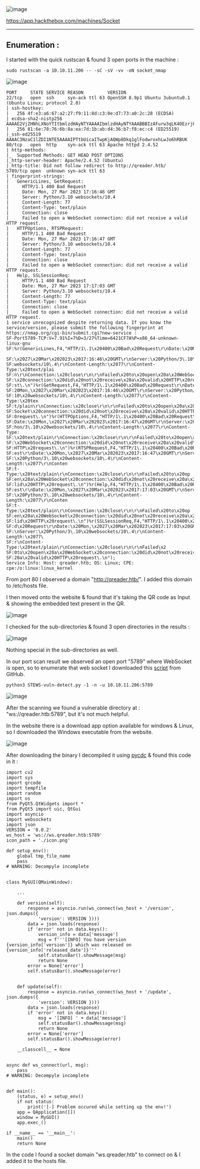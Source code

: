   ![image](https://user-images.githubusercontent.com/87700008/228204118-767d13c9-a55e-4531-8f1b-330d9d209a2b.png)
  
https://app.hackthebox.com/machines/Socket

-----------------------------------------------------------------------------------------------------------------------------------------------------------------------

## Enumeration :

I started with the quick rustscan & found 3 open ports in the machine :

    sudo rustscan -a 10.10.11.206 -- -sC -sV -vv -oN socket_nmap
    
![image](https://user-images.githubusercontent.com/87700008/228204930-97866a5d-513b-44a8-9703-ee494880671e.png)

```
PORT     STATE SERVICE REASON         VERSION
22/tcp   open  ssh     syn-ack ttl 63 OpenSSH 8.9p1 Ubuntu 3ubuntu0.1 (Ubuntu Linux; protocol 2.0)
| ssh-hostkey: 
|   256 4f:e3:a6:67:a2:27:f9:11:8d:c3:0e:d7:73:a0:2c:28 (ECDSA)
| ecdsa-sha2-nistp256 AAAAE2VjZHNhLXNoYTItbmlzdHAyNTYAAAAIbmlzdHAyNTYAAABBBIzAFurw3qLK4OEzrjFarOhWslRrQ3K/MDVL2opfXQLI+zYXSwqofxsf8v2MEZuIGj6540YrzldnPf8CTFSW2rk=
|   256 81:6e:78:76:6b:8a:ea:7d:1b:ab:d4:36:b7:f8:ec:c4 (ED25519)
|_ssh-ed25519 AAAAC3NzaC1lZDI1NTE5AAAAIPTtbUicaITwpKjAQWp8Dkq1glFodwroxhLwJo6hRBUK
80/tcp   open  http    syn-ack ttl 63 Apache httpd 2.4.52
| http-methods: 
|_  Supported Methods: GET HEAD POST OPTIONS
|_http-server-header: Apache/2.4.52 (Ubuntu)
|_http-title: Did not follow redirect to http://qreader.htb/
5789/tcp open  unknown syn-ack ttl 63
| fingerprint-strings: 
|   GenericLines, GetRequest: 
|     HTTP/1.1 400 Bad Request
|     Date: Mon, 27 Mar 2023 17:16:46 GMT
|     Server: Python/3.10 websockets/10.4
|     Content-Length: 77
|     Content-Type: text/plain
|     Connection: close
|     Failed to open a WebSocket connection: did not receive a valid HTTP request.
|   HTTPOptions, RTSPRequest: 
|     HTTP/1.1 400 Bad Request
|     Date: Mon, 27 Mar 2023 17:16:47 GMT
|     Server: Python/3.10 websockets/10.4
|     Content-Length: 77
|     Content-Type: text/plain
|     Connection: close
|     Failed to open a WebSocket connection: did not receive a valid HTTP request.
|   Help, SSLSessionReq: 
|     HTTP/1.1 400 Bad Request
|     Date: Mon, 27 Mar 2023 17:17:03 GMT
|     Server: Python/3.10 websockets/10.4
|     Content-Length: 77
|     Content-Type: text/plain
|     Connection: close
|_    Failed to open a WebSocket connection: did not receive a valid HTTP request.
1 service unrecognized despite returning data. If you know the service/version, please submit the following fingerprint at https://nmap.org/cgi-bin/submit.cgi?new-service :
SF-Port5789-TCP:V=7.91%I=7%D=3/27%Time=6421CF7A%P=x86_64-unknown-linux-gnu
SF:%r(GenericLines,F4,"HTTP/1\.1\x20400\x20Bad\x20Request\r\nDate:\x20Mon,

SF:\x2027\x20Mar\x202023\x2017:16:46\x20GMT\r\nServer:\x20Python/3\.10\x20
SF:websockets/10\.4\r\nContent-Length:\x2077\r\nContent-Type:\x20text/plai
SF:n\r\nConnection:\x20close\r\n\r\nFailed\x20to\x20open\x20a\x20WebSocket
SF:\x20connection:\x20did\x20not\x20receive\x20a\x20valid\x20HTTP\x20reque
SF:st\.\n")%r(GetRequest,F4,"HTTP/1\.1\x20400\x20Bad\x20Request\r\nDate:\x
SF:20Mon,\x2027\x20Mar\x202023\x2017:16:46\x20GMT\r\nServer:\x20Python/3\.
SF:10\x20websockets/10\.4\r\nContent-Length:\x2077\r\nContent-Type:\x20tex
SF:t/plain\r\nConnection:\x20close\r\n\r\nFailed\x20to\x20open\x20a\x20Web
SF:Socket\x20connection:\x20did\x20not\x20receive\x20a\x20valid\x20HTTP\x2
SF:0request\.\n")%r(HTTPOptions,F4,"HTTP/1\.1\x20400\x20Bad\x20Request\r\n
SF:Date:\x20Mon,\x2027\x20Mar\x202023\x2017:16:47\x20GMT\r\nServer:\x20Pyt
SF:hon/3\.10\x20websockets/10\.4\r\nContent-Length:\x2077\r\nContent-Type:
SF:\x20text/plain\r\nConnection:\x20close\r\n\r\nFailed\x20to\x20open\x20a
SF:\x20WebSocket\x20connection:\x20did\x20not\x20receive\x20a\x20valid\x20
SF:HTTP\x20request\.\n")%r(RTSPRequest,F4,"HTTP/1\.1\x20400\x20Bad\x20Requ
SF:est\r\nDate:\x20Mon,\x2027\x20Mar\x202023\x2017:16:47\x20GMT\r\nServer:
SF:\x20Python/3\.10\x20websockets/10\.4\r\nContent-Length:\x2077\r\nConten
SF:t-Type:\x20text/plain\r\nConnection:\x20close\r\n\r\nFailed\x20to\x20op
SF:en\x20a\x20WebSocket\x20connection:\x20did\x20not\x20receive\x20a\x20va
SF:lid\x20HTTP\x20request\.\n")%r(Help,F4,"HTTP/1\.1\x20400\x20Bad\x20Requ
SF:est\r\nDate:\x20Mon,\x2027\x20Mar\x202023\x2017:17:03\x20GMT\r\nServer:
SF:\x20Python/3\.10\x20websockets/10\.4\r\nContent-Length:\x2077\r\nConten
SF:t-Type:\x20text/plain\r\nConnection:\x20close\r\n\r\nFailed\x20to\x20op
SF:en\x20a\x20WebSocket\x20connection:\x20did\x20not\x20receive\x20a\x20va
SF:lid\x20HTTP\x20request\.\n")%r(SSLSessionReq,F4,"HTTP/1\.1\x20400\x20Ba
SF:d\x20Request\r\nDate:\x20Mon,\x2027\x20Mar\x202023\x2017:17:03\x20GMT\r
SF:\nServer:\x20Python/3\.10\x20websockets/10\.4\r\nContent-Length:\x2077\
SF:r\nContent-Type:\x20text/plain\r\nConnection:\x20close\r\n\r\nFailed\x2
SF:0to\x20open\x20a\x20WebSocket\x20connection:\x20did\x20not\x20receive\x
SF:20a\x20valid\x20HTTP\x20request\.\n");
Service Info: Host: qreader.htb; OS: Linux; CPE: cpe:/o:linux:linux_kernel
```

From port 80 I observed a domain "http://qreader.htb/". I added this domain to /etc/hosts file.

I then moved onto the website & found that it's taking the QR code as Input & showing the embedded text present in the QR.

![image](https://user-images.githubusercontent.com/87700008/229103303-772de251-d144-473b-b6bc-57aac382dba7.png)

I checked for the sub-directories & found 3 open directories in the results :

![image](https://user-images.githubusercontent.com/87700008/229103939-cb6cb1dc-4514-4ed6-9b8e-aa0e7075cadb.png)

Nothing special in the sub-directories as well.

In our port scan result we observed an open port "5789" where WebSocket is open, so to enumerate that web socket I downloaded this [script](https://github.com/PalindromeLabs/STEWS) from GitHub.

    python3 STEWS-vuln-detect.py -1 -n -u 10.10.11.206:5789
    
![image](https://user-images.githubusercontent.com/87700008/229136259-3425ae45-de4b-4e02-bb33-35fa50066725.png)

After the scanning we found a vulnerable directory at : "ws://qreader.htb:5789", but it's not much helpful.

In the website there is a download app option available for windows & Linux, so I downloaded the Windows executable from the website.

![image](https://user-images.githubusercontent.com/87700008/229138351-ebfe702d-2b82-4002-a7fa-9ab283497acd.png)

After downloading the binary I decompiled it using [pycdc](https://github.com/zrax/pycdc/) & found this code in it :

```
import cv2
import sys
import qrcode
import tempfile
import random
import os
from PyQt5.QtWidgets import *
from PyQt5 import uic, QtGui
import asyncio
import websockets
import json
VERSION = '0.0.2'
ws_host = 'ws://ws.qreader.htb:5789'
icon_path = './icon.png'

def setup_env():
    global tmp_file_name
    pass
# WARNING: Decompyle incomplete


class MyGUI(QMainWindow):
    
    ...
    
    def version(self):
        response = asyncio.run(ws_connect(ws_host + '/version', json.dumps({
            'version': VERSION })))
        data = json.loads(response)
        if 'error' not in data.keys():
            version_info = data['message']
            msg = f'''[INFO] You have version {version_info['version']} which was released on {version_info['released_date']}'''
            self.statusBar().showMessage(msg)
            return None
        error = None['error']
        self.statusBar().showMessage(error)

    
    def update(self):
        response = asyncio.run(ws_connect(ws_host + '/update', json.dumps({
            'version': VERSION })))
        data = json.loads(response)
        if 'error' not in data.keys():
            msg = '[INFO] ' + data['message']
            self.statusBar().showMessage(msg)
            return None
        error = None['error']
        self.statusBar().showMessage(error)

    __classcell__ = None


async def ws_connect(url, msg):
    pass
# WARNING: Decompyle incomplete


def main():
    (status, e) = setup_env()
    if not status:
        print('[-] Problem occured while setting up the env!')
    app = QApplication([])
    window = MyGUI()
    app.exec_()

if __name__ == '__main__':
    main()
    return None
```

In the code I found a socket domain "ws.qreader.htb" to connect on & I added it to the hosts file.
